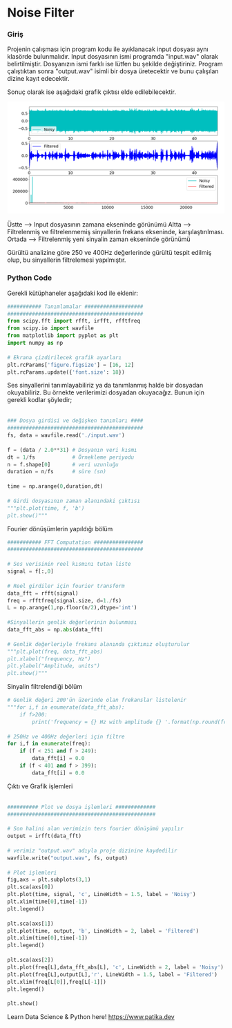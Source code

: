 # Noise Filter

### Giriş
Projenin çalışması için program kodu ile ayıklanacak input dosyası aynı klasörde bulunmalıdır. Input dosyasının ismi programda "input.wav" olarak belirtilmiştir. Dosyanızın ismi farklı ise lütfen bu şekilde değiştiriniz. Program çalıştıktan sonra "output.wav" isimli bir dosya üretecektir ve bunu çalışılan dizine kayıt edecektir.

Sonuç olarak ise aşağıdaki grafik çıktısı elde edilebilecektir.

![Noise-Filter for 250 and 400Hz](./noise_filter.png "Noise-Filter")

Üstte --> Input dosyasının zamana ekseninde görünümü
Altta --> Filtrelenmiş ve filtrelenmemiş sinyallerin frekans ekseninde, karşılaştırılması.
Ortada --> Filtrelenmiş yeni sinyalin zaman ekseninde görünümü

Gürültü analizine göre 250 ve 400Hz değerlerinde gürültü tespit edilmiş olup, bu sinyallerin filtrelemesi yapılmıştır.

### Python Code
Gerekli kütüphaneler aşağıdaki kod ile eklenir:
```python
########### Tanımlamalar ###################
############################################
from scipy.fft import rfft, irfft, rfftfreq
from scipy.io import wavfile
from matplotlib import pyplot as plt
import numpy as np

# Ekrana çizdirilecek grafik ayarları
plt.rcParams['figure.figsize'] = [16, 12]
plt.rcParams.update({'font.size': 18})

```

Ses sinyallerini tanımlayabiliriz ya da tanımlanmış halde bir dosyadan okuyabiliriz. Bu örnekte verilerimizi dosyadan okuyacağız. Bunun için gerekli kodlar şöyledir; 
```python

### Dosya girdisi ve değişken tanımları ####
############################################
fs, data = wavfile.read('./input.wav')

f = (data / 2.0**31) # Dosyanın veri kısmı
dt = 1/fs            # Örnekleme periyodu
n = f.shape[0]       # veri uzunluğu
duration = n/fs      # süre (sn)

time = np.arange(0,duration,dt)

# Girdi dosyasının zaman alanındaki çıktısı
"""plt.plot(time, f, 'b')
plt.show()"""

```

Fourier dönüşümlerin yapıldığı bölüm

```python
########### FFT Computation ################
############################################

# Ses verisinin reel kısmını tutan liste
signal = f[:,0] 

# Reel girdiler için fourier transform
data_fft = rfft(signal)
freq = rfftfreq(signal.size, d=1./fs)
L = np.arange(1,np.floor(n/2),dtype='int')

#Sinyallerin genlik değerlerinin bulunması
data_fft_abs = np.abs(data_fft)

# Genlik değerleriyle frekans alanında çıktımız oluşturulur
"""plt.plot(freq, data_fft_abs)
plt.xlabel("frequency, Hz")
plt.ylabel("Amplitude, units")
plt.show()"""
```

Sinyalin filtrelendiği bölüm

```python
# Genlik değeri 200'ün üzerinde olan frekanslar listelenir
"""for i,f in enumerate(data_fft_abs):
    if f>200:  
        print('frequency = {} Hz with amplitude {} '.format(np.round(freq[i],1),  np.round(f)))"""

# 250Hz ve 400Hz değerleri için filtre
for i,f in enumerate(freq):
    if (f < 251 and f > 249):
        data_fft[i] = 0.0
    if (f < 401 and f > 399):
        data_fft[i] = 0.0
```

Çıktı ve Grafik işlemleri

```python

########## Plot ve dosya işlemleri #############
################################################

# Son halini alan verimizin ters fourier dönüşümü yapılır
output = irfft(data_fft)

# verimiz "output.wav" adıyla proje dizinine kaydedilir 
wavfile.write("output.wav", fs, output)

# Plot işlemleri
fig,axs = plt.subplots(3,1)
plt.sca(axs[0])
plt.plot(time, signal, 'c', LineWidth = 1.5, label = 'Noisy')
plt.xlim(time[0],time[-1])
plt.legend()

plt.sca(axs[1])
plt.plot(time, output, 'b', LineWidth = 2, label = 'Filtered')
plt.xlim(time[0],time[-1])
plt.legend()

plt.sca(axs[2])
plt.plot(freq[L],data_fft_abs[L], 'c', LineWidth = 2, label = 'Noisy')
plt.plot(freq[L],output[L],'r', LineWidth = 1.5, label = 'Filtered')
plt.xlim(freq[L[0]],freq[L[-1]])
plt.legend() 

plt.show()

```
Learn Data Science & Python here!
https://www.patika.dev
